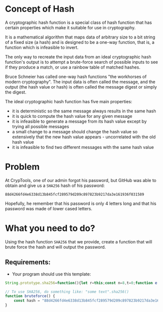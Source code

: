 # Concept of Hash
A cryptographic hash function is a special class of hash function that has certain properties which make it suitable for use in cryptography.

It is a mathematical algorithm that maps data of arbitrary size to a bit string of a fixed size (a hash) and is designed to be a one-way function, that is, a function which is infeasible to invert.

The only way to recreate the input data from an ideal cryptographic hash function's output is to attempt a brute-force search of possible inputs to see if they produce a match, or use a rainbow table of matched hashes.

Bruce Schneier has called one-way hash functions "the workhorses of modern cryptography". The input data is often called the message, and the output (the hash value or hash) is often called the message digest or simply the digest.

The ideal cryptographic hash function has five main properties:

- it is deterministic so the same message always results in the same hash
- it is quick to compute the hash value for any given message
- it is infeasible to generate a message from its hash value except by trying all possible messages
- a small change to a message should change the hash value so extensively that the new hash value appears - uncorrelated with the old hash value
- it is infeasible to find two different messages with the same hash value

# Problem
At CrypTools, one of our admin forgot his password, but GitHub was able to obtain and give us a `SHA256` hash of his password:
```
88d4266fd4e6338d13b845fcf289579d209c897823b9217da3e161936f031589
```
Hopefully, he remember that his password is only 4 letters long and that his password was made of lower cased letters.

# What you need to do?
Using the hash function `SHA256` that we provide, create a function that will brute force the hash and will output the password.
## Requirements:
- Your program should use this template:

```javascript
String.prototype.sha256=function(){let r=this;const n=8,t=0;function e(r,n){const t=(65535&r)+(65535&n);return(r>>16)+(n>>16)+(t>>16)<<16|65535&t}function o(r,n){return r>>>n|r<<32-n}function u(r,n){return r>>>n}function c(r,n,t){return r&n^~r&t}function f(r,n,t){return r&n^r&t^n&t}function i(r){return o(r,2)^o(r,13)^o(r,22)}function a(r){return o(r,6)^o(r,11)^o(r,25)}function h(r){return o(r,7)^o(r,18)^u(r,3)}return function(r){const n=t?"0123456789ABCDEF":"0123456789abcdef";let e="";for(let t=0;t<4*r.length;t++)e+=n.charAt(r[t>>2]>>8*(3-t%4)+4&15)+n.charAt(r[t>>2]>>8*(3-t%4)&15);return e}(function(r,n){const t=new Array(1116352408,1899447441,3049323471,3921009573,961987163,1508970993,2453635748,2870763221,3624381080,310598401,607225278,1426881987,1925078388,2162078206,2614888103,3248222580,3835390401,4022224774,264347078,604807628,770255983,1249150122,1555081692,1996064986,2554220882,2821834349,2952996808,3210313671,3336571891,3584528711,113926993,338241895,666307205,773529912,1294757372,1396182291,1695183700,1986661051,2177026350,2456956037,2730485921,2820302411,3259730800,3345764771,3516065817,3600352804,4094571909,275423344,430227734,506948616,659060556,883997877,958139571,1322822218,1537002063,1747873779,1955562222,2024104815,2227730452,2361852424,2428436474,2756734187,3204031479,3329325298),C=new Array(1779033703,3144134277,1013904242,2773480762,1359893119,2600822924,528734635,1541459225),g=new Array(64);let l,d,A,s,S,m,y,p,v,w;r[n>>5]|=128<<24-n%32,r[15+(n+64>>9<<4)]=n;for(var b=0;b<r.length;b+=16){l=C[0],d=C[1],A=C[2],s=C[3],S=C[4],m=C[5],y=C[6],p=C[7];for(var B=0;B<64;B++)g[B]=B<16?r[B+b]:e(e(e(o(D=g[B-2],17)^o(D,19)^u(D,10),g[B-7]),h(g[B-15])),g[B-16]),v=e(e(e(e(p,a(S)),c(S,m,y)),t[B]),g[B]),w=e(i(l),f(l,d,A)),p=y,y=m,m=S,S=e(s,v),s=A,A=d,d=l,l=e(v,w);C[0]=e(l,C[0]),C[1]=e(d,C[1]),C[2]=e(A,C[2]),C[3]=e(s,C[3]),C[4]=e(S,C[4]),C[5]=e(m,C[5]),C[6]=e(y,C[6]),C[7]=e(p,C[7])}var D;return C}(function(r){const t=Array(),e=(1<<n)-1;for(let o=0;o<r.length*n;o+=n)t[o>>5]|=(r.charCodeAt(o/n)&e)<<24-o%32;return t}(r=function(r){r=r.replace(/\r\n/g,"\n");let n="";for(let t=0;t<r.length;t++){const e=r.charCodeAt(t);e<128?n+=String.fromCharCode(e):e>127&&e<2048?(n+=String.fromCharCode(e>>6|192),n+=String.fromCharCode(63&e|128)):(n+=String.fromCharCode(e>>12|224),n+=String.fromCharCode(e>>6&63|128),n+=String.fromCharCode(63&e|128))}return n}(r)),r.length*n))};

// To use SHA256, do something like: "some text".sha256()
function bruteforce() {
	const hash = "88d4266fd4e6338d13b845fcf289579d209c897823b9217da3e161936f031589"
}
```
